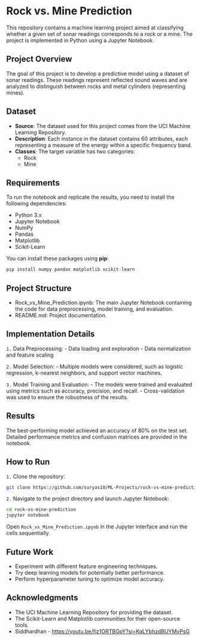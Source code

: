 # Rock vs. Mine Prediction
This repository contains a machine learning project aimed at classifying whether a given set of sonar readings corresponds to a rock or a mine. The project is implemented in Python using a Jupyter Notebook.

## Project Overview
The goal of this project is to develop a predictive model using a dataset of sonar readings. These readings represent reflected sound waves and are analyzed to distinguish between rocks and metal cylinders (representing mines).

## Dataset
- **Source**: The dataset used for this project comes from the UCI Machine Learning Repository.
- **Description**: Each instance in the dataset contains 60 attributes, each representing a measure of the energy within a specific frequency band.
- **Classes**: The target variable has two categories:
    - Rock
    - Mine

## Requirements
To run the notebook and replicate the results, you need to install the following dependencies:

- Python 3.x
- Jupyter Notebook
- NumPy
- Pandas
- Matplotlib
- Scikit-Learn

You can install these packages using **pip**:

```python
pip install numpy pandas matplotlib scikit-learn
```

## Project Structure
- Rock_vs_Mine_Prediction.ipynb: The main Jupyter Notebook containing the code for data preprocessing, model training, and evaluation.
- README.md: Project documentation.

## Implementation Details
`1.` Data Preprocessing:
      - Data loading and exploration
      - Data normalization and feature scaling
      
`2.` Model Selection:
      - Multiple models were considered, such as logistic regression, k-nearest neighbors, and support vector machines.
      
`3.` Model Training and Evaluation:
      - The models were trained and evaluated using metrics such as accuracy, precision, and recall.
      - Cross-validation was used to ensure the robustness of the results.

## Results
The best-performing model achieved an accuracy of 80% on the test set. Detailed performance metrics and confusion matrices are provided in the notebook.

## How to Run
`1.` Clone the repository:
```bash
git clone https://github.com/suryas10/ML-Projects/rock-vs-mine-prediction.git
```
`2.` Navigate to the project directory and launch Jupyter Notebook:
```bash
cd rock-vs-mine-prediction
jupyter notebook
```
Open `Rock_vs_Mine_Prediction.ipynb` in the Jupyter interface and run the cells sequentially.

## Future Work
- Experiment with different feature engineering techniques.
- Try deep learning models for potentially better performance.
- Perform hyperparameter tuning to optimize model accuracy.

## Acknowledgments
- The UCI Machine Learning Repository for providing the dataset.
- The Scikit-Learn and Matplotlib communities for their open-source tools.
- Siddhardhan - https://youtu.be/fiz1ORTBGpY?si=KqLYbhzdBUYMvPsG
